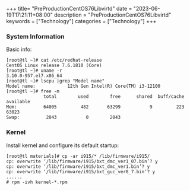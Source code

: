 +++
title= "PreProductionCentOS76Libvirtd"
date = "2023-06-19T17:21:11+08:00"
description = "PreProductionCentOS76Libvirtd"
keywords = ["Technology"]
categories = ["Technology"]
+++
### System Information
Basic info:   

```
[root@tl ~]# cat /etc/redhat-release 
CentOS Linux release 7.6.1810 (Core) 
[root@tl ~]# uname -r
3.10.0-957.el7.x86_64
[root@tl ~]# lscpu |grep "Model name"
Model name:            12th Gen Intel(R) Core(TM) i3-12100
[root@tl ~]# free -m
              total        used        free      shared  buff/cache   available
Mem:          64005         482       63299           9         223       63023
Swap:          2043           0        2043
```
### Kernel
Install kernel and configure its default startup:    

```
[root@tl materials]# cp -ar i915/* /lib/firmware/i915/
cp: overwrite ‘/lib/firmware/i915/bxt_dmc_ver1_07.bin’? y
cp: overwrite ‘/lib/firmware/i915/bxt_dmc_ver1.bin’? y
cp: overwrite ‘/lib/firmware/i915/bxt_guc_ver8_7.bin’? y
......
# rpm -ivh kernel-*.rpm
```
